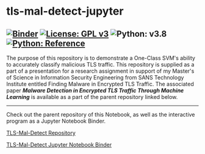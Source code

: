 # tls-mal-detect-jupyter

[![Binder](https://mybinder.org/badge_logo.svg)](https://mybinder.org/v2/gh/1computerguy/tls-mal-detect-jupyter/HEAD?filepath=anomaly-detect.ipynb)
[![License: GPL v3](https://img.shields.io/badge/License-GPLv3-blue.svg)](https://www.gnu.org/licenses/gpl-3.0)
![Python: v3.8](https://img.shields.io/badge/Python-3.8-blue.svg)
[![Python: Reference](https://img.shields.io/badge/Python-Reference-blue.svg)](https://docs.python.org/3.8/)
---

The purpose of this repository is to demonstrate a One-Class SVM's ability to accurately classify malicious TLS traffic. This repository is supplied as a part of a presentation for a research assignment in support of my Master's of Science in Information Security Engineering from SANS Technology Institute entitled Finding Malware in Encrypted TLS Traffic. The associated paper ***Malware Detection in Encrypted TLS Traffic Through Machine Learning*** is available as a part of the parent repository linked below.

---

Check out the parent repository of this Notebook, as well as the interactive program as a Jupyter Notebook Binder.

[TLS-Mal-Detect Repository](https://github.com/1computerguy/tls-mal-detect)

[TLS-Mal-Detect Jupyter Notebook Binder](https://notebooks.gesis.org/binder/v2/gh/1computerguy/tls-mal-detect-jupyter/HEAD?filepath=anomaly-detect.ipynb)

